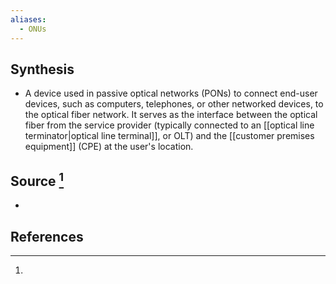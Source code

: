 ```yaml
---
aliases:
  - ONUs
---
```

## Synthesis
-  A device used in passive optical networks (PONs) to connect end-user devices, such as computers, telephones, or other networked devices, to the optical fiber network. It serves as the interface between the optical fiber from the service provider (typically connected to an [[optical line terminator|optical line terminal]], or OLT) and the [[customer premises equipment]] (CPE) at the user's location.
## Source [^1]
- 
## References

[^1]: 